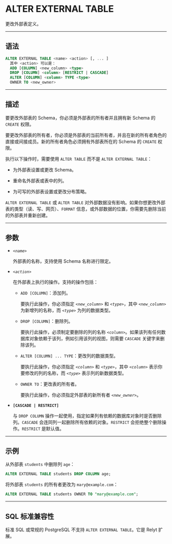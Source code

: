 ALTER EXTERNAL TABLE
=====

更改外部表定义。


---

语法
--------

```sql
ALTER EXTERNAL TABLE <name> <action> [, ... ]
  其中 <action> 可以是：
  ADD [COLUMN] <new_column> <type>
  DROP [COLUMN] <column> [RESTRICT | CASCADE]
  ALTER [COLUMN] <column> TYPE <type>
  OWNER TO <new_owner>
```

---

描述
--------

要更改外部表的 Schema，你必须是外部表的所有者并且拥有新 Schema 的 `CREATE` 权限。 

要更改外部表的所有者，你必须是外部表的当前所有者，并且在新的所有者角色的直接或间接成员。新的所有者角色必须拥有外部表所在的 Schema 的 `CREATE` 权限。

执行以下操作时，需要使用 `ALTER TABLE` 而不是 `ALTER EXTERNAL TABLE`：

- 为外部表设置或更改 Schema。

- 重命名外部表或表中的列。

- 为可写的外部表设置或更改分布策略。

`ALTER EXTERNAL TABLE` 或 `ALTER TABLE` 对外部数据没有影响。如果你想更改外部表的类型（读、写、网页）、`FORMAT` 信息，或外部数据的位置，你需要先删除当前的外部表并重新创建。

---

参数
----------

- _`<name>`_

  外部表的名称，支持使用 Schema 名称进行限定。

- _`<action>`_

  在外部表上执行的操作。支持的操作包括：

  - `ADD [COLUMN]`：添加列。

    要执行此操作，你必须指定 _`<new_column>`_ 和 _`<type>`_，其中 _`<new_column>`_ 为新增列的名称，而 _`<type>`_ 为列的数据类型。

  - `DROP [COLUMN]`：删除列。

    要执行此操作，必须制定要删除的列的名称 _`<column>`_。如果该列有任何数据库对象依赖于该列，例如引用该列的视图，则需要 `CASCADE` 关键字来删除该列。

  - `ALTER [COLUMN] ... TYPE`：更改列的数据类型。

    要执行此操作，你必须指定 _`<column>`_ 和 _`<type>`_，其中 _`<column>`_ 表示你要修改的列的名称，而 _`<type>`_ 表示列的新数据类型。

  - `OWNER TO`：更改表的所有者。

    要执行此操作，你必须指定外部表的新所有者 _`<new_owner>`_。

- **`[CASCADE | RESTRICT]`**

  与 `DROP COLUMN` 操作一起使用，指定如果列有依赖的数据库对象时是否删除列。`CASCADE` 会连同列一起删除所有依赖的对象。`RESTRICT` 会拒绝整个删除操作。`RESTRICT` 是默认值。


---

示例
--------

从外部表 `students` 中删除列 `age`：

```sql
ALTER EXTERNAL TABLE students DROP COLUMN age;
```
    
将外部表 `students` 的所有者更改为 `mary@example.com`：

```sql
ALTER EXTERNAL TABLE students OWNER TO "mary@example.com";
```


---

SQL 标准兼容性
-------------

标准 SQL 或常规的 PostgreSQL 不支持 `ALTER EXTERNAL TABLE`。它是 Relyt 扩展。
